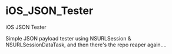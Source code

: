 # iOS_JSON_Tester
iOS JSON Tester

Simple JSON payload tester using NSURLSession & NSURLSessionDataTask, and then
there's the repo reaper again....
